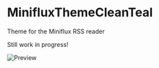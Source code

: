# MinifluxThemeCleanTeal
Theme for the Miniflux RSS reader

Still work in progress!

![Preview](/MinifluxThemeCleanTeal.png?raw=true "Clean Teal Preview")
